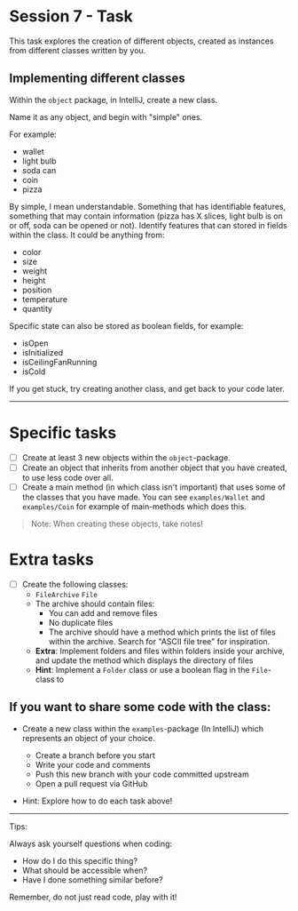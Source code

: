 # Session 7 - Task

This task explores the creation of different objects, created as instances from different classes written by you.

## Implementing different classes
Within the `object` package, in IntelliJ, create a new class.

Name it as any object, and begin with "simple" ones.

For example:
- wallet
- light bulb
- soda can
- coin
- pizza

By simple, I mean understandable. Something that has identifiable features, something that may contain information (pizza has X slices, light bulb is on or off, soda can be opened or not). Identify features that can stored in fields within the class. It could be anything from:
- color
- size
- weight
- height
- position
- temperature
- quantity

Specific state can also be stored as boolean fields, for example:
- isOpen
- isInitialized
- isCeilingFanRunning
- isCold

If you get stuck, try creating another class, and get back to your code later. 

---


# Specific tasks

- [ ] Create at least 3 new objects within the `object`-package.
- [ ] Create an object that inherits from another object that you have created, to use less code over all.
- [ ] Create a main method (in which class isn't important) that uses some of the classes that you have made. You can see `examples/Wallet` and `examples/Coin` for example of main-methods which does this.

> Note: When creating these objects, take notes! 


# Extra tasks

- [ ] Create the following classes:
    - `FileArchive` `File`
    - The archive should contain files:
      - You can add and remove files
      - No duplicate files
      - The archive should have a method which prints the list of files within the archive. Search for "ASCII file tree" for inspiration.
    - **Extra**: Implement folders and files within folders inside your archive, and update the method which displays the directory of files
    - **Hint**: Implement a `Folder` class or use a boolean flag in the `File`-class to 

## If you want to share some code with the class:

- Create a new class within the `examples`-package (In IntelliJ) which represents an object of your choice.
    - Create a branch before you start
    - Write your code and comments
    - Push this new branch with your code committed upstream
    - Open a pull request via GitHub

- Hint: Explore how to do each task above! 

---

Tips:

Always ask yourself questions when coding:
- How do I do this specific thing?
- What should be accessible when?
- Have I done something similar before?

Remember, do not just read code, play with it!

